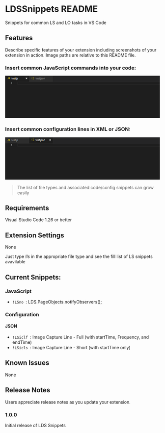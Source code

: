 # LDSSnippets README

Snippets for common LS and LO tasks in VS Code

## Features

Describe specific features of your extension including screenshots of your extension in action. Image paths are relative to this README file.

### Insert common JavaScript commands into your code:
![Insert Common JavaScript code](images/Example_JS.gif)

### Insert common configuration lines in XML or JSON:
![Insert Common JSON code](images/Example_JSON.gif)

> The list of file types and associated code/config snippets can grow easily

## Requirements

Visual Studio Code 1.26 or better

## Extension Settings

None

Just type <i>!ls</i> in the appropriate file type and see the fill list of LS snippets avavilable

## Current Snippets:

### JavaScript

* `!LSno `: LDS.PageObjects.notifyObservers();

### Configuration
#### JSON
* `!LSiclf `: Image Capture Line - Full  (with startTime, Frequency, and endTime)
* `!LSicls `: Image Capture Line - Short (with startTime only)

## Known Issues

None

## Release Notes

Users appreciate release notes as you update your extension.

### 1.0.0

Initial release of LDS Snippets